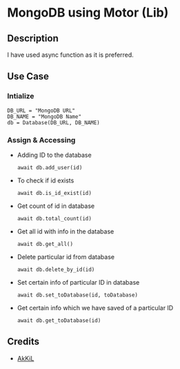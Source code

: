 # MongoDB using Motor (Lib)

## Description

I have used async function as it is preferred.

## Use Case

### Intialize

```
DB_URL = "MongoDB URL"
DB_NAME = "MongoDB Name"
db = Database(DB_URL, DB_NAME)
```
### Assign & Accessing

- Adding ID to the database
  ```
  await db.add_user(id)
  ```

- To check if id exists
  ```
  await db.is_id_exist(id)
  ```
- Get count of id in database
  ```
  await db.total_count(id)
  ```
- Get all id with info in the database
  ```
  await db.get_all()
  ```
- Delete particular id from database
  ```
  await db.delete_by_id(id)
  ```
- Set certain info of particular ID in database
  ```
  await db.set_toDatabase(id, toDatabase)
  ```
- Get certain info which we have saved of a particular ID
  ```
  await db.get_toDatabase(id)
  ```

## Credits

- [AkKiL](https://github.com/HeimanPictures/)

